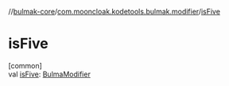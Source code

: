 //[bulmak-core](../../index.md)/[com.mooncloak.kodetools.bulmak.modifier](index.md)/[isFive](is-five.md)

# isFive

[common]\
val [isFive](is-five.md): [BulmaModifier](-bulma-modifier/index.md)
